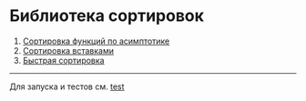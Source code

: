 # Библиотека сортировок

1. [Сортировка функций по асимптотике](./lib/function_sort.py)
2. [Сортировка вставками](./lib/classic_sorts.py)
3. [Быстрая сортировка](./lib/classic_sorts.py)

___
Для запуска и тестов см. [test](./test/test.py)
